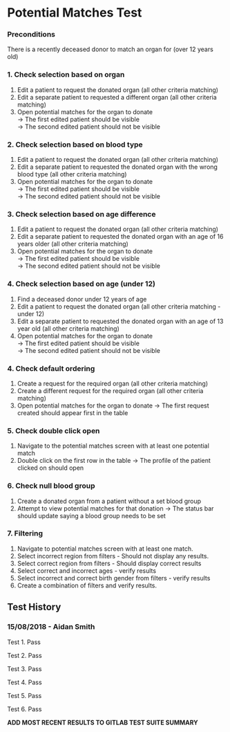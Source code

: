 # Potential Matches Test

### Preconditions
There is a recently deceased donor to match an organ for (over 12 years old)

### 1. Check selection based on organ
1. Edit a patient to request the donated organ (all other criteria matching)
2. Edit a separate patient to requested a different organ (all other criteria matching)
3. Open potential matches for the organ to donate  
-> The first edited patient should be visible  
-> The second edited patient should not be visible

### 2. Check selection based on blood type
1. Edit a patient to request the donated organ (all other criteria matching)
2. Edit a separate patient to requested the donated organ with the wrong blood type (all other criteria matching)
3. Open potential matches for the organ to donate  
-> The first edited patient should be visible  
-> The second edited patient should not be visible

### 3. Check selection based on age difference
1. Edit a patient to request the donated organ (all other criteria matching)
2. Edit a separate patient to requested the donated organ with an age of 16 years older (all other criteria matching)
3. Open potential matches for the organ to donate  
-> The first edited patient should be visible  
-> The second edited patient should not be visible

### 4. Check selection based on age (under 12)
1. Find a deceased donor under 12 years of age
2. Edit a patient to request the donated organ (all other criteria matching - under 12)
3. Edit a separate patient to requested the donated organ with an age of 13 year old (all other criteria matching)
4. Open potential matches for the organ to donate  
-> The first edited patient should be visible  
-> The second edited patient should not be visible

### 4. Check default ordering
1. Create a request for the required organ (all other criteria matching)
2. Create a different request for the required organ (all other criteria matching)
3. Open potential matches for the organ to donate
-> The first request created should appear first in the table

### 5. Check double click open
1. Navigate to the potential matches screen with at least one potential match
2. Double click on the first row in the table
-> The profile of the patient clicked on should open

### 6. Check null blood group
1. Create a donated organ from a patient without a set blood group
2. Attempt to view potential matches for that donation
-> The status bar should update saying a blood group needs to be set


### 7. Filtering
1. Navigate to potential matches screen with at least one match.
2. Select incorrect region from filters - Should not display any results.
3. Select correct region from filters - Should display correct results
4. Select correct and incorrect ages - verify results
5. Select incorrect and correct birth gender from filters - verify results
6. Create a combination of filters and verify results.

## Test History

### 15/08/2018 - Aidan Smith

Test 1. Pass

Test 2. Pass

Test 3. Pass

Test 4. Pass

Test 5. Pass

Test 6. Pass

**ADD MOST RECENT RESULTS TO GITLAB TEST SUITE SUMMARY**
